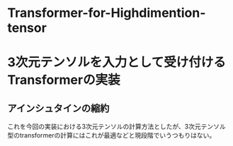 # Transformer-for-Highdimention-tensor
# 3次元テンソルを入力として受け付けるTransformerの実装
## アインシュタインの縮約
これを今回の実装における3次元テンソルの計算方法としたが、3次元テンソル型のtransformerの計算にはこれが最適などと現段階でいうつもりはない。
